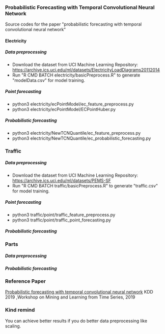 ### Probabilistic Forecasting with Temporal Convolutional Neural Network
Source codes for the paper "probabilistic forecasting with temporal convolutional neural network"
#### Electricity
##### Data preprocessing
   * Download the dataset from UCI Machine Learning Repository: https://archive.ics.uci.edu/ml/datasets/ElectricityLoadDiagrams20112014
   * Run "R CMD BATCH electricity/basicPreprocess.R" to generate "modelData.csv" for model training. 
##### Point forecasting
   * python3 electricity/ecPointModel/ec_feature_preprocess.py
   * python3 electricity/ecPointModel/ECPointHuber.py
##### Probabilistic forecasting
   * python3 electricity/NewTCNQuantile/ec_feature_preprocess.py
   * python3 electricity/NewTCNQuantile/ec_probabilistic_forecasting.py
### Traffic
##### Data preprocessing
   * Download the dataset from UCI Machine Learning Repository: https://archive.ics.uci.edu/ml/datasets/PEMS-SF
   * Run "R CMD BATCH traffic/basicPreprocess.R" to generate "traffic.csv" for model training.
##### Point forecasting
   * python3 traffic/point/traffic_feature_preprocess.py
   * python3 traffic/point/traffic_point_forecasting.py
##### Probabilistic forecasting
### Parts
##### Data preprocessing
##### Probabilistic forecasting

### Reference Paper
[Probabilistic forecasting with temporal convolutional neural network](https://arxiv.org/abs/1906.04397)
KDD 2019 ,Workshop on Mining and Learning from Time Series, 2019

### Kind remind
You can achieve better results if you do better data preprocessing like scaling.
